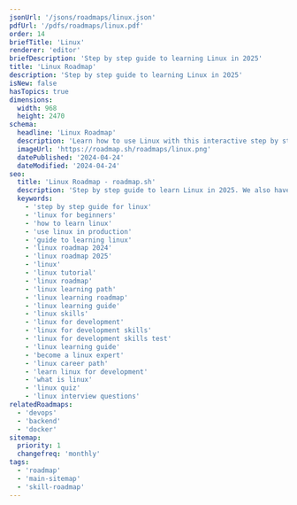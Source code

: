 ```yaml
---
jsonUrl: '/jsons/roadmaps/linux.json'
pdfUrl: '/pdfs/roadmaps/linux.pdf'
order: 14
briefTitle: 'Linux'
renderer: 'editor'
briefDescription: 'Step by step guide to learning Linux in 2025'
title: 'Linux Roadmap'
description: 'Step by step guide to learning Linux in 2025'
isNew: false
hasTopics: true
dimensions:
  width: 968
  height: 2470
schema:
  headline: 'Linux Roadmap'
  description: 'Learn how to use Linux with this interactive step by step guide in 2025. We also have resources and short descriptions attached to the roadmap items so you can get everything you want to learn in one place.'
  imageUrl: 'https://roadmap.sh/roadmaps/linux.png'
  datePublished: '2024-04-24'
  dateModified: '2024-04-24'
seo:
  title: 'Linux Roadmap - roadmap.sh'
  description: 'Step by step guide to learn Linux in 2025. We also have resources and short descriptions attached to the roadmap items so you can get everything you want to learn in one place.'
  keywords:
    - 'step by step guide for linux'
    - 'linux for beginners'
    - 'how to learn linux'
    - 'use linux in production'
    - 'guide to learning linux'
    - 'linux roadmap 2024'
    - 'linux roadmap 2025'
    - 'linux'
    - 'linux tutorial'
    - 'linux roadmap'
    - 'linux learning path'
    - 'linux learning roadmap'
    - 'linux learning guide'
    - 'linux skills'
    - 'linux for development'
    - 'linux for development skills'
    - 'linux for development skills test'
    - 'linux learning guide'
    - 'become a linux expert'
    - 'linux career path'
    - 'learn linux for development'
    - 'what is linux'
    - 'linux quiz'
    - 'linux interview questions'
relatedRoadmaps:
  - 'devops'
  - 'backend'
  - 'docker'
sitemap:
  priority: 1
  changefreq: 'monthly'
tags:
  - 'roadmap'
  - 'main-sitemap'
  - 'skill-roadmap'
---
```

